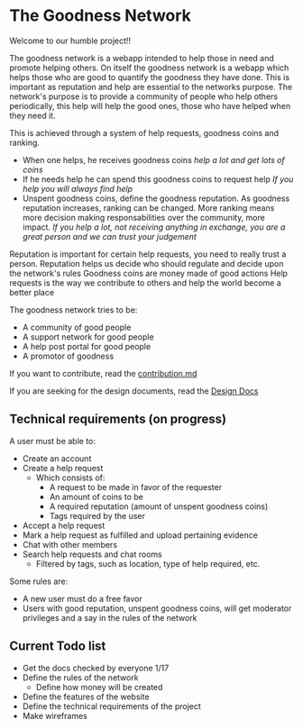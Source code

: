 # The Goodness Network

Welcome to our humble project!!

The goodness network is a webapp intended to help those in need and promote helping others. On itself the goodness network is a webapp which helps those who are good to quantify the goodness they have done. This is important as reputation and help are essential to the networks purpose. The network's purpose is to provide a community of people who help others periodically, this help will help the good ones, those who have helped when they need it.

This is achieved through a system of help requests, goodness coins and ranking.
- When one helps, he receives goodness coins
  *help a lot and get lots of coins*
- If he needs help he can spend this goodness coins to request help
  *If you help you will always find help*
- Unspent goodness coins, define the goodness reputation. As goodness reputation increases, ranking can be changed. More ranking means more decision making responsabilities over the community, more impact.
  *If you help a lot, not receiving anything in exchange, you are a great person and we can trust your judgement*

Reputation is important for certain help requests, you need to really trust a person.
Reputation helps us decide who should regulate and decide upon the network's rules
Goodness coins are money made of good actions
Help requests is the way we contribute to others and help the world become a better place 

The goodness network tries to be:
- A community of good people
- A support network for good people
- A help post portal for good people
- A promotor of goodness

If you want to contribute, read the [contribution.md](contribution.md)

If you are seeking for the design documents, read the [Design Docs](design/design.md)

## Technical requirements (on progress)

A user must be able to:
- Create an account
- Create a help request
  - Which consists of:
    - A request to be made in favor of the requester 
    - An amount of coins to be 
    - A required reputation (amount of unspent goodness coins)
    - Tags required by the user
- Accept a help request
- Mark a help request as fulfilled and upload pertaining evidence
- Chat with other members
- Search help requests and chat rooms
  - Filtered by tags, such as location, type of help required, etc.

Some rules are:
- A new user must do a free favor
- Users with good reputation, unspent goodness coins, will get moderator privileges and a say in the rules of the network

## Current Todo list
- Get the docs checked by everyone 1/17
- Define the rules of the network
  - Define how money will be created
- Define the features of the website
- Define the technical requirements of the project
- Make wireframes
